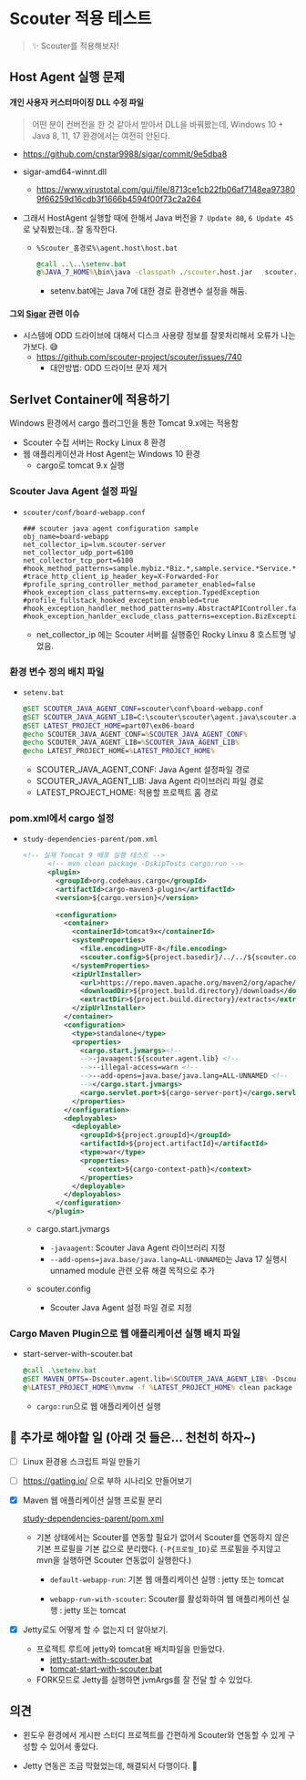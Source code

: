 # Scouter 적용 테스트

> ✨ Scouter를 적용해보자! 



## Host Agent 실행 문제

#### 개인 사용자 커스터마이징 DLL 수정 파일

> 어떤 분이 컨버전을 한 것 같아서 받아서 DLL을 바꿔봤는데, Windows 10 + Java 8, 11, 17 환경에서는 여전히 안된다.

* https://github.com/cnstar9988/sigar/commit/9e5dba8

* sigar-amd64-winnt.dll
  * https://www.virustotal.com/gui/file/8713ce1cb22fb06af7148ea973809f66259d16cdb3f1666b4594f00f73c2a264

* 그래서 HostAgent 실행할 때에 한해서 Java 버전을 `7 Update 80`, `6 Update 45`로 낮춰봤는데.. 잘 동작한다.

  * `%Scouter_홈경로%\agent.host\host.bat `

    ```bat
    @call ..\..\setenv.bat
    @%JAVA_7_HOME%\bin\java -classpath ./scouter.host.jar   scouter.boot.Boot ./lib
    ```

    * setenv.bat에는 Java 7에 대한 경로 환경변수 설정을 해둠.



#### 그외 [Sigar](https://github.com/hyperic/sigar) 관련 이슈

* 시스템에 ODD 드라이브에 대해서 디스크 사용량 정보를 잘못처리해서 오류가 나는가보다. 😅
  * https://github.com/scouter-project/scouter/issues/740
    * 대안방법: ODD 드라이브 문자 제거



## Serlvet Container에 적용하기

Windows 환경에서 cargo 플러그인을 통한 Tomcat 9.x에는 적용함

* Scouter 수집 서버는 Rocky Linux 8 환경
* 웹 애플리케이션과 Host Agent는 Windows 10 환경
  * cargo로 tomcat 9.x 실행



### Scouter Java Agent 설정 파일

* `scouter/conf/board-webapp.conf`

  ```properties
  ### scouter java agent configuration sample
  obj_name=board-webapp
  net_collector_ip=lvm.scouter-server
  net_collector_udp_port=6100
  net_collector_tcp_port=6100
  #hook_method_patterns=sample.mybiz.*Biz.*,sample.service.*Service.*
  #trace_http_client_ip_header_key=X-Forwarded-For
  #profile_spring_controller_method_parameter_enabled=false
  #hook_exception_class_patterns=my.exception.TypedException
  #profile_fullstack_hooked_exception_enabled=true
  #hook_exception_handler_method_patterns=my.AbstractAPIController.fallbackHandler,my.ApiExceptionLoggingFilter.handleNotFoundErrorResponse
  #hook_exception_hanlder_exclude_class_patterns=exception.BizException
  
  ```

  * net_collector_ip 에는 Scouter 서버를 실행중인 Rocky Linxu 8 호스트명 넣었음.

### 환경 변수 정의  배치 파일 

* `setenv.bat`

  ```bat
  @SET SCOUTER_JAVA_AGENT_CONF=scouter\conf\board-webapp.conf
  @SET SCOUTER_JAVA_AGENT_LIB=C:\scouter\scouter\agent.java\scouter.agent.jar
  @SET LATEST_PROJECT_HOME=part07\ex06-board
  @echo SCOUTER_JAVA_AGENT_CONF=%SCOUTER_JAVA_AGENT_CONF%
  @echo SCOUTER_JAVA_AGENT_LIB=%SCOUTER_JAVA_AGENT_LIB%
  @echo LATEST_PROJECT_HOME=%LATEST_PROJECT_HOME%
  ```

  * SCOUTER_JAVA_AGENT_CONF: Java Agent 설정파일 경로
  * SCOUTER_JAVA_AGENT_LIB: Java Agent 라이브러리 파일 경로
  * LATEST_PROJECT_HOME: 적용할 프로젝트 홈 경로



### pom.xml에서 cargo 설정

* `study-dependencies-parent/pom.xml`

  ```xml
  <!-- 실제 Tomcat 9 배포 실행 테스트 -->
        <!-- mvn clean package -DskipTests cargo:run -->
        <plugin>
          <groupId>org.codehaus.cargo</groupId>
          <artifactId>cargo-maven3-plugin</artifactId>
          <version>${cargo.version}</version>
          
          <configuration>
            <container>
              <containerId>tomcat9x</containerId>
              <systemProperties>
                <file.encoding>UTF-8</file.encoding>
                <scouter.config>${project.basedir}/../../${scouter.config.file}</scouter.config>
              </systemProperties>
              <zipUrlInstaller>
                <url>https://repo.maven.apache.org/maven2/org/apache/tomcat/tomcat/${cargo-tomcat9x.version}/tomcat-${cargo-tomcat9x.version}.zip</url>
                <downloadDir>${project.build.directory}/downloads</downloadDir>
                <extractDir>${project.build.directory}/extracts</extractDir>
              </zipUrlInstaller>
            </container>
            <configuration>
              <type>standalone</type>
              <properties>
                <cargo.start.jvmargs><!-- 
                -->-javaagent:${scouter.agent.lib} <!--
                -->--illegal-access=warn <!--
                -->--add-opens=java.base/java.lang=ALL-UNNAMED <!--
                --></cargo.start.jvmargs>
                <cargo.servlet.port>${cargo-server-port}</cargo.servlet.port>
              </properties>
            </configuration>
            <deployables>
              <deployable>
                <groupId>${project.groupId}</groupId>
                <artifactId>${project.artifactId}</artifactId>
                <type>war</type>
                <properties>
                  <context>${cargo-context-path}</context>
                </properties>
              </deployable>
            </deployables>
          </configuration>
        </plugin>
  ```

  * cargo.start.jvmargs

    * `-javaagent`: Scouter Java Agent 라이브러리 지정
    * `--add-opens=java.base/java.lang=ALL-UNNAMED`는 Java 17 실행시 unnamed module 관련 오류 해결 목적으로 추가

  * scouter.config

    * Scouter Java Agent  설정 파일 경로 지정

    

### Cargo  Maven Plugin으로 웹 애플리케이션 실행 배치 파일

* start-server-with-scouter.bat

  ```bat
  @call .\setenv.bat
  @SET MAVEN_OPTS=-Dscouter.agent.lib=%SCOUTER_JAVA_AGENT_LIB% -Dscouter.config.file=%SCOUTER_JAVA_AGENT_CONF%
  @%LATEST_PROJECT_HOME%\mvnw -f %LATEST_PROJECT_HOME% clean package -DskipTests cargo:run
  ```

  * `cargo:run`으로 웹 애플리케이션 실행





## 🎇 추가로 해야할 일  (아래 것 들은... 천천히 하자~)

- [ ] Linux 환경용 스크립트 파일 만들기

- [ ] https://gatling.io/ 으로 부하 시나리오 만들어보기

- [x] Maven 웹 애플리케이션 실행 프로필 분리

  [study-dependencies-parent/pom.xml](../study-dependencies-parent/pom.xml)

  * 기본 상태에서는 Scouter를 연동할 필요가 없어서 Scouter를 연동하지 않은 기본 프로필을 기본 값으로 분리했다. (`-P{프로필_ID}`로 프로필을 주지않고 mvn을 실행하면 Scouter 연동없이 실행한다.)

    * `default-webapp-run`: 기본 웹 애플리케이션 실행 : jetty 또는 tomcat

    * `webapp-run-with-scouter`: Scouter를 활성화하여 웹 애플리케이션 실행 : jetty 또는 tomcat



- [x] Jetty로도 어떻게 할 수 없는지 더 알아보기. 

  * 프로젝트 루트에 jetty와 tomcat용 배치파일을 만들었다.
    * [jetty-start-with-scouter.bat](../jetty-start-with-scouter.bat)
    * [tomcat-start-with-scouter.bat](../tomcat-start-with-scouter.bat)
  * FORK모드로 Jetty를 실행하면 jvmArgs를 잘 전달 할 수 있었다.


## 의견

* 윈도우 환경에서 게시판 스터디 프로젝트를 간편하게 Scouter와 연동할 수 있게 구성할 수 있어서 좋았다.

* Jetty 연동은 조금 막혔었는데, 해결되서 다행이다. 🎉

  

